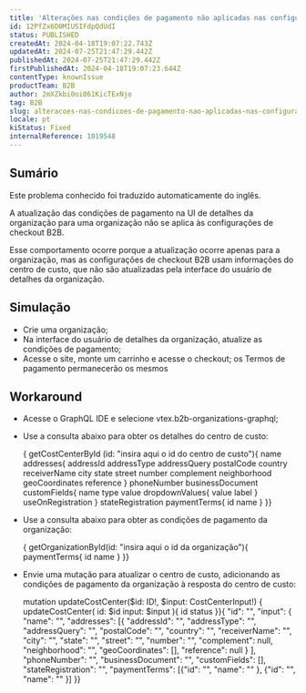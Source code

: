 ```yaml
---
title: 'Alterações nas condições de pagamento não aplicadas nas configurações de checkout B2B'
id: 12PfZx6O0MIUSIFdpQdUdI
status: PUBLISHED
createdAt: 2024-04-18T19:07:22.743Z
updatedAt: 2024-07-25T21:47:29.442Z
publishedAt: 2024-07-25T21:47:29.442Z
firstPublishedAt: 2024-04-18T19:07:23.644Z
contentType: knownIssue
productTeam: B2B
author: 2mXZkbi0oi061KicTExNjo
tag: B2B
slug: alteracoes-nas-condicoes-de-pagamento-nao-aplicadas-nas-configuracoes-de-checkout-b2b
locale: pt
kiStatus: Fixed
internalReference: 1019548
---
```


## Sumário

<div class="alert alert-info">
  <p>Este problema conhecido foi traduzido automaticamente do inglês.</p>
</div>


A atualização das condições de pagamento na UI de detalhes da organização para uma organização não se aplica às configurações de checkout B2B.

Esse comportamento ocorre porque a atualização ocorre apenas para a organização, mas as configurações de checkout B2B usam informações do centro de custo, que não são atualizadas pela interface do usuário de detalhes da organização.

## Simulação



- Crie uma organização;
- Na interface do usuário de detalhes da organização, atualize as condições de pagamento;
- Acesse o site, monte um carrinho e acesse o checkout; os Termos de pagamento permanecerão os mesmos

## Workaround



- Acesse o GraphQL IDE e selecione vtex.b2b-organizations-graphql;
- Use a consulta abaixo para obter os detalhes do centro de custo:

    { getCostCenterById (id: "insira aqui o id do centro de custo"){ name addresses{ addressId addressType addressQuery postalCode country receiverName city state street number complement neighborhood geoCoordinates reference } phoneNumber businessDocument customFields{ name type value dropdownValues{ value label } useOnRegistration } stateRegistration paymentTerms{ id name } }}

- Use a consulta abaixo para obter as condições de pagamento da organização:

    { getOrganizationById(id: "insira aqui o id da organização"){ paymentTerms{ id name } }}



- Envie uma mutação para atualizar o centro de custo, adicionando as condições de pagamento da organização à resposta do centro de custo:

    mutation updateCostCenter($id: ID!, $input: CostCenterInput!) { updateCostCenter( id: $id input: $input ){ id status }}{ "id": "", "input": { "name": "", "addresses": [{ "addressId": "", "addressType": "", "addressQuery": "", "postalCode": "", "country": "", "receiverName": "", "city": "", "state": "", "street": "", "number": "", "complement": null, "neighborhood": "", "geoCoordinates": [], "reference": null } ], "phoneNumber": "", "businessDocument": "", "customFields": [], "stateRegistration": "", "paymentTerms": [{"id": "", "name": "" }, {"id": "", "name": "" }] }}







